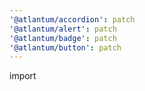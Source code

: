 ```yaml
---
'@atlantum/accordion': patch
'@atlantum/alert': patch
'@atlantum/badge': patch
'@atlantum/button': patch
---
```


import
